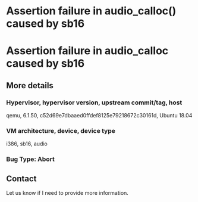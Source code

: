 # Assertion failure in audio_calloc() caused by sb16

# Assertion failure in audio_calloc caused by sb16
## More details

### Hypervisor, hypervisor version, upstream commit/tag, host
qemu, 6.1.50, c52d69e7dbaaed0ffdef8125e79218672c30161d, Ubuntu 18.04

### VM architecture, device, device type
i386, sb16, audio

### Bug Type: Abort

## Contact

Let us know if I need to provide more information.
